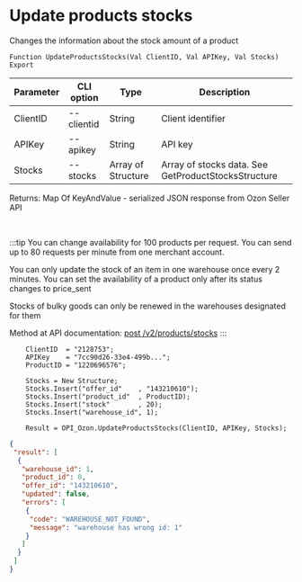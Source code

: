 ﻿---
sidebar_position: 4
---

# Update products stocks
 Changes the information about the stock amount of a product



`Function UpdateProductsStocks(Val ClientID, Val APIKey, Val Stocks) Export`

  | Parameter | CLI option | Type | Description |
  |-|-|-|-|
  | ClientID | --clientid | String | Client identifier |
  | APIKey | --apikey | String | API key |
  | Stocks | --stocks | Array of Structure | Array of stocks data. See GetProductStocksStructure |

  
  Returns:  Map Of KeyAndValue - serialized JSON response from Ozon Seller API

<br/>

:::tip
You can change availability for 100 products per request. You can send up to 80 requests per minute from one merchant account.

 You can only update the stock of an item in one warehouse once every 2 minutes. You can set the availability of a product only after its status changes to price_sent

 Stocks of bulky goods can only be renewed in the warehouses designated for them

 Method at API documentation: [post /v2/products/stocks](https://docs.ozon.ru/api/seller/#operation/ProductAPI_ProductsStocksV2)
:::
<br/>


```bsl title="Code example"
    ClientID  = "2128753";
    APIKey    = "7cc90d26-33e4-499b...";
    ProductID = "1220696576";

    Stocks = New Structure;
    Stocks.Insert("offer_id"    , "143210610");
    Stocks.Insert("product_id"  , ProductID);
    Stocks.Insert("stock"       , 20);
    Stocks.Insert("warehouse_id", 1);

    Result = OPI_Ozon.UpdateProductsStocks(ClientID, APIKey, Stocks);
```
 



```json title="Result"
{
 "result": [
  {
   "warehouse_id": 1,
   "product_id": 0,
   "offer_id": "143210610",
   "updated": false,
   "errors": [
    {
     "code": "WAREHOUSE_NOT_FOUND",
     "message": "warehouse has wrong id: 1"
    }
   ]
  }
 ]
}
```
